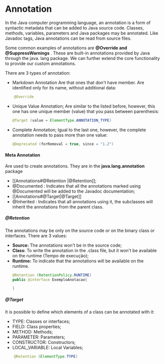 # Annotation

In the Java computer programming language, an annotation is a form of syntactic metadata that can be added to Java source code. Classes, methods, variables, parameters and Java packages may be annotated. Like Javadoc tags, Java annotations can be read from source files.

Some common examples of annotations are **@Override and @SuppressWarnings** . These are built-in annotations provided by Java through the java. lang package. We can further extend the core functionality to provide our custom annotations.

There are 3 types of annotation:
- Markdown Annotation
  Are that ones that don't have member. Are identified only for its name, without additional data:
```java
	@Override
```


- Unique Value Annotation;
  Are similar to the listed before, however, this one has one unique member (value) that you pass between parenthesis:
  ```java
  @Target (value = ElementType.ANNOTATION_TYPE)
  ```
- Complete Annotation;
	Igual to the last one, however, the complete annotation needs to pass more than one value:
	```java
	@Deprecated (forRemoval = true, since = "1.2")
   ``` 

#### Meta Annotation

Are used to create annotations. They are in the **java.lang.annotation** package
- [[Annotations#@Retention |@Retention]];
- @Documented : Indicates that all the annotations marked using @Documented will be added to the Javadoc documentation;
- [[Annotations#@Target|@Target]]
- @Inherited : Indicates that all annotations using it, the subclasses will inherit the annotations from the parent class.

##### @Retention

The annotations may be only on the source code or on the binary class or interfaces. There are 3 values:
- **Source:** The annotations won't be in the source code;
- **Class:** To write the annotation in the .class file, but it won't be available on the runtime (Tempo de execução);
- **Runtime:** To indicate that the annotations will be available on the runtime.
  ```java
  @Retention (RetentionPolicy.RUNTIME)
  public @interface ExemploAnotacao{
  
  }
  ```

##### @Target

It is possible to define which elements of a class can be annotated with it:
- TYPE: Classes or interfaces;
- FIELD: Class properties;
- METHOD: Methods;
- PARAMETER: Parameters;
- CONSTRUCTOR: Constructors;
- LOCAL_VARIABLE: Local Variables;

```java 
    @Retention (ElementType.TYPE)
```
